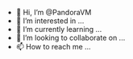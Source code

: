 - 👋 Hi, I’m @PandoraVM
- 👀 I’m interested in ...
- 🌱 I’m currently learning ...
- 💞️ I’m looking to collaborate on ...
- 📫 How to reach me ...

<!---
PandoraVM/PandoraVM is a ✨ special ✨ repository because its `README.md` (this file) appears on your GitHub profile.
You can click the Preview link to take a look at your changes.
--->
